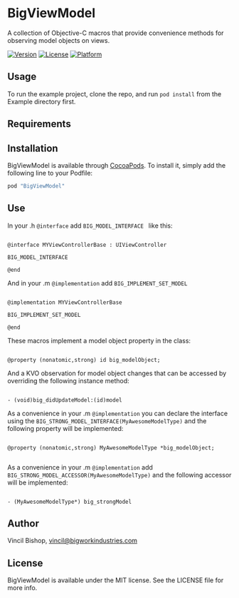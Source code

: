 # BigViewModel
A collection of Objective-C macros that provide convenience methods for observing model objects on views.

[![Version](https://img.shields.io/cocoapods/v/BigViewModel.svg?style=flat)](http://cocoapods.org/pods/BigViewModel)
[![License](https://img.shields.io/cocoapods/l/BigViewModel.svg?style=flat)](http://cocoapods.org/pods/BigViewModel)
[![Platform](https://img.shields.io/cocoapods/p/BigViewModel.svg?style=flat)](http://cocoapods.org/pods/BigViewModel)

## Usage

To run the example project, clone the repo, and run `pod install` from the Example directory first.

## Requirements

## Installation

BigViewModel is available through [CocoaPods](http://cocoapods.org). To install
it, simply add the following line to your Podfile:

```ruby
pod "BigViewModel"
```

## Use

In your .h ``` @interface ``` add ```BIG_MODEL_INTERFACE ``` like this:

```objc

@interface MYViewControllerBase : UIViewController

BIG_MODEL_INTERFACE

@end

```

And in your .m ``` @implementation ``` add ```BIG_IMPLEMENT_SET_MODEL```

```objc

@implementation MYViewControllerBase

BIG_IMPLEMENT_SET_MODEL

@end

```

These macros implement a model object property in the class:

```objc

@property (nonatomic,strong) id big_modelObject;

```

And a KVO observation for model object changes that can be accessed by overriding the following instance method: 

```objc

- (void)big_didUpdateModel:(id)model

```

As a convenience in your .m ``` @implementation ``` you can declare the interface using the ```BIG_STRONG_MODEL_INTERFACE(MyAwesomeModelType)``` and the following property will be implemented: 

```objc

@property (nonatomic,strong) MyAwesomeModelType *big_modelObject;


```

As a convenience in your .m ``` @implementation ``` add ```BIG_STRONG_MODEL_ACCESSOR(MyAwesomeModelType)``` and the following accessor will be implemented: 

```objc

- (MyAwesomeModelType*) big_strongModel

```


## Author

Vincil Bishop, vincil@bigworkindustries.com

## License

BigViewModel is available under the MIT license. See the LICENSE file for more info.
